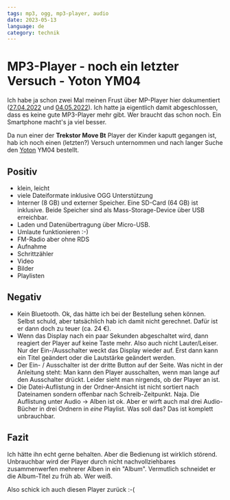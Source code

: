 ```yaml
---
tags: mp3, ogg, mp3-player, audio
date: 2023-05-13
language: de
category: technik
---
```


# MP3-Player - noch ein letzter Versuch - Yoton YM04

Ich habe ja schon zwei Mal meinen Frust über MP-Player hier dokumentiert ([27.04.2022](/posts/2022/04/27/mp3player-difficulties.md) und [04.05.2022](/posts/2022/05/04/mp3-player-giving-up.md)). Ich hatte ja eigentlich damit abgeschlossen, dass es keine gute MP3-Player mehr gibt. Wer braucht das schon noch. Ein Smartphone macht's ja viel besser.

Da nun einer der **Trekstor Move Bt** Player der Kinder kaputt gegangen ist, hab ich noch einen (letzten?) Versuch unternommen und nach langer Suche den [Yoton](https://www.yoton.co/about-3) YM04 bestellt.

## Positiv

* klein, leicht
* viele Dateiformate inklusive OGG Unterstützung
* Interner (8 GB) und externer Speicher. Eine SD-Card (64 GB) ist inklusive. Beide Speicher sind als Mass-Storage-Device über USB erreichbar.
* Laden und Datenübertragung über Micro-USB.
* Umlaute funktionieren :-)
* FM-Radio aber ohne RDS
* Aufnahme
* Schrittzähler
* Video
* Bilder
* Playlisten

## Negativ

* Kein Bluetooth. Ok, das hätte ich bei der Bestellung sehen können. Selbst schuld, aber tatsächlich hab ich damit nicht gerechnet. Dafür ist er dann doch zu teuer (ca. 24 €).
* Wenn das Display nach ein paar Sekunden abgeschaltet wird, dann reagiert der Player auf keine Taste mehr. Also auch nicht Lauter/Leiser. Nur der Ein-/Ausschalter weckt das Display wieder auf. Erst dann kann ein Titel geändert oder die Lautstärke geändert werden.
* Der Ein- / Ausschalter ist der dritte Button auf der Seite. Was nicht in der Anleitung steht: Man kann den Player ausschalten, wenn man lange auf den Ausschalter drückt. Leider sieht man nirgends, ob der Player an ist.
* Die Datei-Auflistung in der Ordner-Ansicht ist nicht sortiert nach Dateinamen sondern offenbar nach Schreib-Zeitpunkt. Naja. Die Auflistung unter Audio -> Alben ist ok. Aber er wirft auch mal drei Audio-Bücher in drei Ordnern in _eine_ Playlist. Was soll das? Das ist komplett unbrauchbar.

## Fazit

Ich hätte ihn echt gerne behalten. Aber die Bedienung ist wirklich störend. Unbrauchbar wird der Player durch nicht nachvollziehbares zusammenwerfen mehrerer Alben in ein "Album". Vermutlich schneidet er die Album-Titel zu früh ab. Wer weiß.

Also schick ich auch diesen Player zurück :-(
